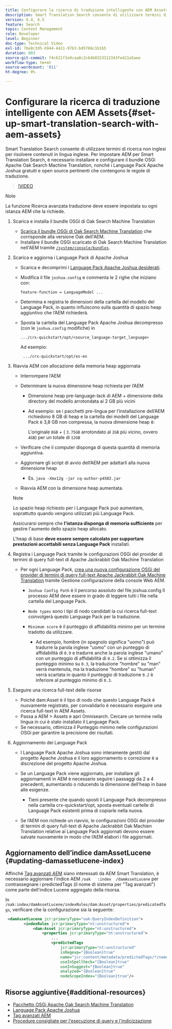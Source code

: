 ```yaml
---
title: Configurare la ricerca di traduzione intelligente con AEM Assets
description: Smart Translation Search consente di utilizzare termini di ricerca non inglesi per risolvere contenuti in lingua inglese. Per impostare AEM per Smart Translation Search, è necessario installare e configurare il bundle OSGi Apache Oak Search Machine Translation, nonché i Language Pack Apache Joshua gratuiti e open source pertinenti che contengono le regole di traduzione.
version: 6.4, 6.5
feature: Search
topic: Content Management
role: Developer
level: Beginner
doc-type: Technical Video
exl-id: 7be8c3d5-b944-4421-97b3-bd5766c1b1b5
duration: 603
source-git-commit: f4c621f3a9caa8c2c64b8323312343fe421a5aee
workflow-type: tm+mt
source-wordcount: '811'
ht-degree: 0%

---
```


# Configurare la ricerca di traduzione intelligente con AEM Assets{#set-up-smart-translation-search-with-aem-assets}

Smart Translation Search consente di utilizzare termini di ricerca non inglesi per risolvere contenuti in lingua inglese. Per impostare AEM per Smart Translation Search, è necessario installare e configurare il bundle OSGi Apache Oak Search Machine Translation, nonché i Language Pack Apache Joshua gratuiti e open source pertinenti che contengono le regole di traduzione.

>[!VIDEO](https://video.tv.adobe.com/v/21291?quality=12&learn=on)

>[!NOTE]
>
>La funzione Ricerca avanzata traduzione deve essere impostata su ogni istanza AEM che la richiede.

1. Scarica e installa il bundle OSGi di Oak Search Machine Translation
   * [Scarica il bundle OSGi di Oak Search Machine Translation](https://search.maven.org/#search%7Cgav%7C1%7Cg%3A%22org.apache.jackrabbit%22%20AND%20a%3A%22oak-search-mt%22) che corrisponde alla versione Oak dell&#39;AEM.
   * Installare il bundle OSGi scaricato di Oak Search Machine Translation nell&#39;AEM tramite [`/system/console/bundles`](http://localhost:4502/system/console/bundles).

2. Scarica e aggiorna i Language Pack di Apache Joshua
   * Scarica e decomprimi i [Language Pack Apache Joshua desiderati](https://cwiki.apache.org/confluence/display/JOSHUA/Language+Packs).
   * Modifica il file `joshua.config` e commenta le 2 righe che iniziano con:

     ```
     feature-function = LanguageModel ...
     ```

   * Determina e registra le dimensioni della cartella del modello del Language Pack, in quanto influiscono sulla quantità di spazio heap aggiuntivo che l’AEM richiederà.
   * Sposta la cartella del Language Pack Apache Joshua decompresso (con le `joshua.config` modifiche) in

     ```
     .../crx-quickstart/opt/<source_language-target_language>
     ```

     Ad esempio:

     ```
      .../crx-quickstart/opt/es-en
     ```

3. Riavvia AEM con allocazione della memoria heap aggiornata
   * Interrompere l’AEM
   * Determinare la nuova dimensione heap richiesta per l’AEM

      * Dimensione heap pre-language-lack di AEM + dimensione della directory del modello arrotondata ai 2 GB più vicini
      * Ad esempio: se i pacchetti pre-lingua per l’installazione dell’AEM richiedono 8 GB di heap e la cartella dei modelli del Language Pack è 3,8 GB non compressa, la nuova dimensione heap è:

        L&#39;originale `8GB` + ( `3.75GB` arrotondato al `2GB` più vicino, ovvero `4GB`) per un totale di `12GB`

   * Verificare che il computer disponga di questa quantità di memoria aggiuntiva.
   * Aggiornare gli script di avvio dell’AEM per adattarli alla nuova dimensione heap

      * Es. `java -Xmx12g -jar cq-author-p4502.jar`

   * Riavvia AEM con la dimensione heap aumentata.

   >[!NOTE]
   >
   >Lo spazio heap richiesto per i Language Pack può aumentare, soprattutto quando vengono utilizzati più Language Pack.
   >
   >
   >Assicurarsi sempre che **l&#39;istanza disponga di memoria sufficiente** per gestire l&#39;aumento dello spazio heap allocato.
   >
   >
   >L&#39;heap di base **deve essere sempre calcolato per supportare prestazioni accettabili senza Language Pack** installati.

4. Registra i Language Pack tramite le configurazioni OSGi del provider di termini di query full-text di Apache Jackrabbit Oak Machine Translation

   * Per ogni Language Pack, [crea una nuova configurazione OSGi del provider di termini di query full-text Apache Jackrabbit Oak Machine Translation](http://localhost:4502/system/console/configMgr/org.apache.jackrabbit.oak.plugins.index.mt.MTFulltextQueryTermsProviderFactory) tramite Gestione configurazione della console Web AEM.

      * `Joshua Config Path` è il percorso assoluto del file joshua.config Il processo AEM deve essere in grado di leggere tutti i file nella cartella del Language Pack.
      * `Node types` sono i tipi di nodo candidati la cui ricerca full-text coinvolgerà questo Language Pack per la traduzione.
      * `Minimum score` è il punteggio di affidabilità minimo per un termine tradotto da utilizzare.

         * Ad esempio, hombre (in spagnolo significa &quot;uomo&quot;) può tradurre la parola inglese &quot;uomo&quot; con un punteggio di affidabilità di `0.9` e tradurre anche la parola inglese &quot;umano&quot; con un punteggio di affidabilità di `0.2`. Se si ottimizza il punteggio minimo su `0.3`, la traduzione &quot;hombre&quot; su &quot;man&quot; verrà mantenuta, ma la traduzione &quot;hombre&quot; su &quot;human&quot; verrà scartata in quanto il punteggio di traduzione `0.2` è inferiore al punteggio minimo di `0.3`.

5. Eseguire una ricerca full-text delle risorse
   * Poiché dam:Asset è il tipo di nodo che questo Language Pack è nuovamente registrato, per convalidarlo è necessario eseguire una ricerca full-text in AEM Assets.
   * Passa a AEM > Assets e apri Omnisearch. Cercare un termine nella lingua in cui è stato installato il Language Pack.
   * Se necessario, ottimizza il Punteggio minimo nelle configurazioni OSGi per garantire la precisione dei risultati.

6. Aggiornamento dei Language Pack
   * I Language Pack Apache Joshua sono interamente gestiti dal progetto Apache Joshua e il loro aggiornamento o correzione è a discrezione del progetto Apache Joshua.
   * Se un Language Pack viene aggiornato, per installare gli aggiornamenti in AEM è necessario seguire i passaggi da 2 a 4 precedenti, aumentando o riducendo la dimensione dell’heap in base alle esigenze.

      * Tieni presente che quando sposti il Language Pack decompresso nella cartella crx-quickstart/opt, sposta eventuali cartelle di Language Pack esistenti prima di copiarle nella nuova.

   * Se l’AEM non richiede un riavvio, le configurazioni OSGi del provider di termini di query full-text di Apache Jackrabbit Oak Machien Translation relative ai Language Pack aggiornati devono essere salvate nuovamente in modo che l’AEM elabori i file aggiornati.

## Aggiornamento dell’indice damAssetLucene {#updating-damassetlucene-index}

Affinché [Tag avanzati AEM](https://helpx.adobe.com/experience-manager/6-3/assets/using/touch-ui-smart-tags.html) siano interessati da AEM Smart Translation, è necessario aggiornare l&#39;indice AEM `/oak   :index  /damAssetLucene` per contrassegnare i predictedTags (il nome di sistema per &quot;Tag avanzati&quot;) come parte dell&#39;indice Lucene aggregato della risorsa.

In `/oak:index/damAssetLucene/indexRules/dam:Asset/properties/predicatedTags`, verificare che la configurazione sia la seguente:

```xml
 <damAssetLucene jcr:primaryType="oak:QueryIndexDefinition">
        <indexRules jcr:primaryType="nt:unstructured">
            <dam:Asset jcr:primaryType="nt:unstructured">
                <properties jcr:primaryType="nt:unstructured">
                    ...
                    <predictedTags
                        jcr:primaryType="nt:unstructured"
                        isRegexp="{Boolean}true"
                        name="jcr:content/metadata/predictedTags/*/name"
                        useInSpellheck="{Boolean}true"
                        useInSuggest="{Boolean}true"
                        analyzed="{Boolean}true"
                        nodeScopeIndex="{Boolean}true"/>
```

## Risorse aggiuntive{#additional-resources}

* [Pacchetto OSGi Apache Oak Search Machine Translation](https://search.maven.org/#search%7Cgav%7C1%7Cg%3A%22org.apache.jackrabbit%22%20AND%20a%3A%22oak-search-mt%22)
* [Language Pack Apache Joshua](https://cwiki.apache.org/confluence/display/JOSHUA/Language+Packs)
* [Tag avanzati AEM](https://helpx.adobe.com/experience-manager/6-3/assets/using/touch-ui-smart-tags.html)
* [Procedure consigliate per l&#39;esecuzione di query e l&#39;indicizzazione](https://helpx.adobe.com/experience-manager/6-5/sites/deploying/using/best-practices-for-queries-and-indexing.html)
